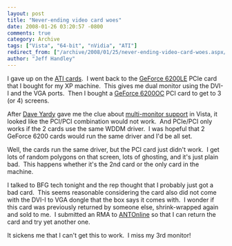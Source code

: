```yaml
---
layout: post
title: "Never-ending video card woes"
date: 2008-01-26 03:20:57 -0800
comments: true
category: Archive
tags: ["Vista", "64-bit", "nVidia", "ATI"]
redirect_from: ["/archive/2008/01/25/never-ending-video-card-woes.aspx/"]
author: "Jeff Handley"
---
```

<!-- more -->
<p>I gave up on the <a href="http://www.visiontek.com/products/cards/pro_series/9250_dms59.html" target="_blank">ATI cards</a>.  I went back to the <a href="http://www.bfgtech.com/3dfuzion/cards_6200LE_pcie_128.asp" target="_blank">GeForce 6200LE</a> PCIe card that I bought for my XP machine.  This gives me dual monitor using the DVI-I and the VGA ports.  Then I bought a <a href="http://www.bfgtech.com/bfgr62256ocp.aspx" target="_blank">GeForce 6200OC</a> PCI card to get to 3 (or 4) screens.</p>  <p>After <a href="http://dyardy.spaces.live.com/default.aspx" target="_blank">Dave Yardy</a> gave me the clue about <a href="http://blog.jeffhandley.com/archive/2008/01/12/multi-monitor-support---a-new-clue.aspx" target="_blank">multi-monitor support</a> in Vista, it looked like the PCI/PCI combination would not work.  And PCIe/PCI only works if the 2 cards use the same WDDM driver.  I was hopeful that 2 GeForce 6200 cards would run the same driver and I'd be all set.</p>  <p>Well, the cards run the same driver, but the PCI card just didn't work.  I get lots of random polygons on that screen, lots of ghosting, and it's just plain bad.  This happens whether it's the 2nd card or the only card in the machine.</p>  <p>I talked to BFG tech tonight and the rep thought that I probably just got a bad card.  This seems reasonable considering the card also did not come with the DVI-I to VGA dongle that the box says it comes with.  I wonder if this card was previously returned by someone else, shrink-wrapped again and sold to me.  I submitted an RMA to <a href="http://www.antonline.com" target="_blank">ANTOnline</a> so that I can return the card and try yet another one.</p>  <p>It sickens me that I can't get this to work.  I miss my 3rd monitor!</p>
